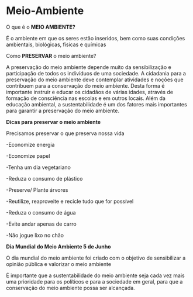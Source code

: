 # Meio-Ambiente
<!DOCTYPE html>
<html charset = 'utf-8'>
<head>
<títle>O que é o <strong> MEIO AMBIENTE? </strong></títle>
<p>É o ambiente em que os seres estão inseridos, bem como suas condições ambientais, biológicas, físicas e químicas</p>
<títle>Como <strong>PRESERVAR</strong> o meio ambiente?</títle>
<p>A preservação do meio ambiente depende muito da sensibilização e participação de todos os indivíduos de uma sociedade. A cidadania para a preservação do meio 
ambiente deve contemplar atividades e noções que contribuem para a conservação do meio ambiente.
Desta forma é importante instruir e educar os cidadãos de várias idades, através de formação de consciência nas escolas e em outros locais.
Além da educação ambiental, a sustentabilidade é um dos fatores mais importantes para garantir a preservação do meio ambiente.</p>
</head>
<body>
<strong>Dicas para preservar o meio ambiente</strong>
<p>Precisamos preservar o que preserva nossa vida</p>
<link rel="href=" torneira.jpg ">
<p>-Economize energia</p>
<p>-Economize papel</p>
<p>-Tenha um dia vegetariano</p>
<p>-Reduza o consumo de plástico</p>
<p>-Preserve/ Plante árvores</p>
<p>-Reutilize, reaproveite e recicle tudo que for possível</p>
<p>-Reduza o consumo de água</p>
<p>-Evite andar apenas de carro</p>
<p>-Não jogue lixo no chão</p>
<tÍtle> <strong>    Dia Mundial do Meio Ambiente 5 de Junho   </strong>     </tÍtle>
<p>O dia mundial do meio ambiente foi criado com o objetivo de sensibilizar a opinião pública e valorizar o meio ambiente</p>
<p>É importante que a sustentabilidade do meio ambiente seja cada vez mais uma prioridade para os políticos e para a sociedade em geral, para que a conservação 
do meio ambiente possa ser alcançada.</p>
